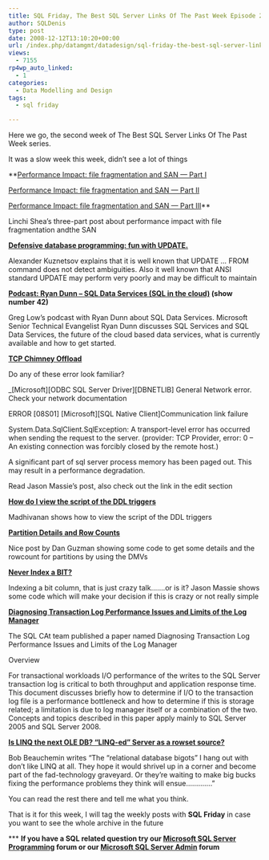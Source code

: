 ```yaml
---
title: SQL Friday, The Best SQL Server Links Of The Past Week Episode 2
author: SQLDenis
type: post
date: 2008-12-12T13:10:20+00:00
url: /index.php/datamgmt/datadesign/sql-friday-the-best-sql-server-links-of-2/
views:
  - 7155
rp4wp_auto_linked:
  - 1
categories:
  - Data Modelling and Design
tags:
  - sql friday

---
```

Here we go, the second week of The Best SQL Server Links Of The Past Week series.
  
It was a slow week this week, didn&#8217;t see a lot of things

**[Performance Impact: file fragmentation and SAN &#8212; Part I][1]
  
[Performance Impact: file fragmentation and SAN &#8212; Part II][2]
  
[Performance Impact: file fragmentation and SAN &#8212; Part III][3]** 
  
Linchi Shea&#8217;s three-part post about performance impact with file fragmentation andthe SAN

**[Defensive database programming: fun with UPDATE.][4]**
  
Alexander Kuznetsov explains that it is well known that UPDATE &#8230; FROM command does not detect ambiguities. Also it well known that ANSI standard UPDATE may perform very poorly and may be difficult to maintain

**[Podcast: Ryan Dunn &#8211; SQL Data Services (SQL in the cloud)][5] (show number 42)**
  
Greg Low&#8217;s podcast with Ryan Dunn about SQL Data Services. Microsoft Senior Technical Evangelist Ryan Dunn discusses SQL Services and SQL Data Services, the future of the cloud based data services, what is currently available and how to get started.

**[TCP Chimney Offload][6]**
  
Do any of these error look familiar?

_\[Microsoft\]\[ODBC SQL Server Driver\][DBNETLIB] General Network error. Check your network documentation</p> 

ERROR \[08S01\] \[Microsoft\][SQL Native Client]Communication link failure

System.Data.SqlClient.SqlException: A transport-level error has occurred when sending the request to the server. (provider: TCP Provider, error: 0 &#8211; An existing connection was forcibly closed by the remote host.)

A significant part of sql server process memory has been paged out. This may result in a performance degradation.</em>

Read Jason Massie&#8217;s post, also check out the link in the edit section

**[How do I view the script of the DDL triggers][7]**
  
Madhivanan shows how to view the script of the DDL triggers

**[Partition Details and Row Counts][8]**
  
Nice post by Dan Guzman showing some code to get some details and the rowcount for partitions by using the DMVs

**[Never Index a BIT?][9]**
  
Indexing a bit column, that is just crazy talk&#8230;&#8230;.or is it? Jason Massie shows some code which will make your decision if this is crazy or not really simple

**[Diagnosing Transaction Log Performance Issues and Limits of the Log Manager][10]**
  
The SQL CAt team published a paper named Diagnosing Transaction Log Performance Issues and Limits of the Log Manager
  
Overview
  
For transactional workloads I/O performance of the writes to the SQL Server transaction log is critical to both throughput and application response time. This document discusses briefly how to determine if I/O to the transaction log file is a performance bottleneck and how to determine if this is storage related; a limitation is due to log manager itself or a combination of the two. Concepts and topics described in this paper apply mainly to SQL Server 2005 and SQL Server 2008.

**[Is LINQ the next OLE DB? &#8220;LINQ-ed&#8221; Server as a rowset source?][11]**
  
Bob Beauchemin writes &#8220;The &#8220;relational database bigots&#8221; I hang out with don&#8217;t like LINQ at all. They hope it would shrivel up in a corner and become part of the fad-technology graveyard. Or they&#8217;re waiting to make big bucks fixing the performance problems they think will ensue&#8230;&#8230;&#8230;&#8230;.&#8221;
  
You can read the rest there and tell me what you think.



That is it for this week, I will tag the weekly posts with **SQL Friday** in case you want to see the whole archive in the future

\*** **If you have a SQL related question try our [Microsoft SQL Server Programming][12] forum or our [Microsoft SQL Server Admin][13] forum**<ins></ins>

 [1]: http://sqlblog.com/blogs/linchi_shea/archive/2008/12/07/performance-impact-file-fragmentation-and-san.aspx
 [2]: http://sqlblog.com/blogs/linchi_shea/archive/2008/12/08/performance-impact-file-fragmentation-and-san-part-ii.aspx
 [3]: http://sqlblog.com/blogs/linchi_shea/archive/2008/12/10/performance-impact-file-fragmentation-and-san-part-iii.aspx
 [4]: http://sqlblog.com/blogs/alexander_kuznetsov/archive/2008/12/08/defensive-database-programming-fun-with-update.aspx
 [5]: http://www.sqldownunder.com/PreviousShows/tabid/98/Default.aspx
 [6]: http://statisticsio.com/Home/tabid/36/articleType/ArticleView/articleId/305/TCP-Chimney-Offload.aspx
 [7]: http://sqlblogcasts.com/blogs/madhivanan/archive/2008/12/11/script-of-ddl-triggers.aspx
 [8]: http://weblogs.sqlteam.com/dang/archive/2008/12/11/Partition-Details-and-Row-Counts.aspx
 [9]: http://statisticsio.com/Home/tabid/36/articleType/ArticleView/articleId/302/Never-Index-a-BIT.aspx
 [10]: http://sqlcat.com/technicalnotes/archive/2008/12/09/diagnosing-transaction-log-performance-issues-and-limits-of-the-log-manager.aspx
 [11]: http://www.sqlskills.com/BLOGS/BOBB/post/Is-LINQ-the-next-OLE-DB-LINQ-ed-Server-as-a-rowset-source.aspx
 [12]: http://forum.ltd.local/viewforum.php?f=17
 [13]: http://forum.ltd.local/viewforum.php?f=22